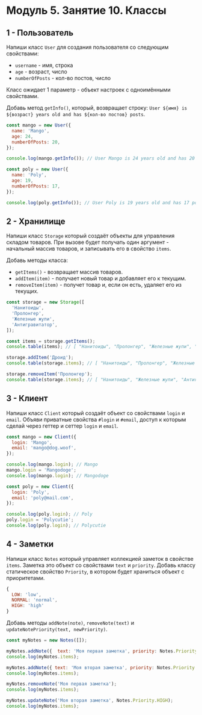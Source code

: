 # Модуль 5. Занятие 10. Классы

## 1 - Пользователь

Напиши класс `User` для создания пользователя со следующим свойствами:

- `username` - имя, строка
- `age` - возраст, число
- `numberOfPosts` - кол-во постов, число

Класс ожидает 1 параметр - объект настроек с одноимёнными свойствами.

Добавь метод `getInfo()`, который, возвращает строку:
`User ${имя} is ${возраст} years old and has ${кол-во постов} posts`.

```js
const mango = new User({
  name: 'Mango',
  age: 24,
  numberOfPosts: 20,
});

console.log(mango.getInfo()); // User Mango is 24 years old and has 20 posts

const poly = new User({
  name: 'Poly',
  age: 19,
  numberOfPosts: 17,
});

console.log(poly.getInfo()); // User Poly is 19 years old and has 17 posts
```

## 2 - Хранилище

Напиши класс `Storage` который создаёт объекты для управления складом товаров. 
При вызове будет получать один аргумент - начальный массив товаров, и
записывать его в свойство `items`.

Добавь методы класса:

- `getItems()` - возвращает массив товаров.
- `addItem(item)` - получает новый товар и добавляет его к текущим.
- `removeItem(item)` - получет товар и, если он есть, удаляет его из текущих.

```js
const storage = new Storage([
  'Нанитоиды',
  'Пролонгер',
  'Железные жупи',
  'Антигравитатор',
]);

const items = storage.getItems();
console.table(items); // [ "Нанитоиды", "Пролонгер", "Железные жупи", "Антигравитатор" ]

storage.addItem('Дроид');
console.table(storage.items); // [ "Нанитоиды", "Пролонгер", "Железные жупи", "Антигравитатор", "Дроид" ]

storage.removeItem('Пролонгер');
console.table(storage.items); // [ "Нанитоиды", "Железные жупи", "Антигравитатор", "Дроид" ]
```

## 3 - Клиент

Напиши класс `Client` который создаёт объект со свойствами `login` и `email`. 
Объяви приватные свойства `#login` и `#email`, доступ к которым сделай через геттер и сеттер `login` и `email`.

```js
const mango = new Client({
  login: 'Mango',
  email: 'mango@dog.woof',
});

console.log(mango.login); // Mango
mango.login = 'Mangodoge';
console.log(mango.login); // Mangodoge

const poly = new Client({
  login: 'Poly',
  email: 'poly@mail.com',
});

console.log(poly.login); // Poly
poly.login = 'Polycutie';
console.log(poly.login); // Polycutie
```

## 4 - Заметки

Напиши класс `Notes` который управляет коллекцией заметок в свойстве `items`. Заметка это объект со свойствами `text` и `priority`. 
Добавь классу статическое свойство `Priority`, в котором будет храниться объект с приоритетами.

```js
{
  LOW: 'low',
  NORMAL: 'normal',
  HIGH: 'high'
}
```

Добавь методы `addNote(note)`, `removeNote(text)` и `updateNotePriority(text, newPriority)`.

```js
const myNotes = new Notes([]); 

myNotes.addNote({  text: 'Моя первая заметка', priority: Notes.Priority.LOW })
console.log(myNotes.items); 

myNotes.addNote({ text: 'Моя вторая заметка', priority: Notes.Priority.NORMAL })
console.log(myNotes.items); 

myNotes.removeNote('Моя первая заметка');
console.log(myNotes.items); 

myNotes.updateNote('Моя вторая заметка', Notes.Priority.HIGH);
console.log(myNotes.items); 
```
